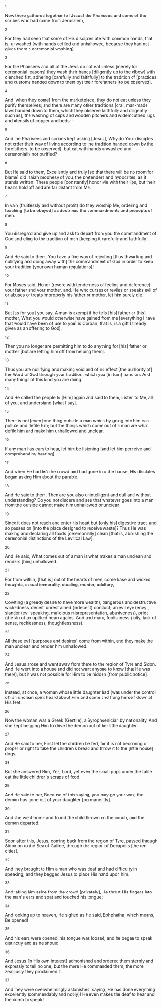 <sup>1</sup> 

Now there gathered together to [Jesus] the Pharisees and some of the scribes who had come from Jerusalem, 

<sup>2</sup> 

For they had seen that some of His disciples ate with common hands, that is, unwashed [with hands defiled and unhallowed, because they had not given them a ceremonial washing]-- 

<sup>3</sup> 

For the Pharisees and all of the Jews do not eat unless [merely for ceremonial reasons] they wash their hands [diligently up to the elbow] with clenched fist, adhering [carefully and faithfully] to the tradition of [practices and customs handed down to them by] their forefathers [to be observed]. 

<sup>4</sup> 

And [when they come] from the marketplace, they do not eat unless they purify themselves; and there are many other traditions [oral, man-made laws handed down to them, which they observe faithfully and diligently, such as], the washing of cups and wooden pitchers and widemouthed jugs and utensils of copper and beds-- 

<sup>5</sup> 

And the Pharisees and scribes kept asking [Jesus], Why do Your disciples not order their way of living according to the tradition handed down by the forefathers [to be observed], but eat with hands unwashed and ceremonially not purified? 

<sup>6</sup> 

But He said to them, Excellently and truly [so that there will be no room for blame] did Isaiah prophesy of you, the pretenders and hypocrites, as it stands written: These people [constantly] honor Me with their lips, but their hearts hold off and are far distant from Me. 

<sup>7</sup> 

In vain (fruitlessly and without profit) do they worship Me, ordering and teaching [to be obeyed] as doctrines the commandments and precepts of men. 

<sup>8</sup> 

You disregard and give up and ask to depart from you the commandment of God and cling to the tradition of men [keeping it carefully and faithfully]. 

<sup>9</sup> 

And He said to them, You have a fine way of rejecting [thus thwarting and nullifying and doing away with] the commandment of God in order to keep your tradition (your own human regulations)! 

<sup>10</sup> 

For Moses said, Honor (revere with tenderness of feeling and deference) your father and your mother, and, He who curses or reviles or speaks evil of or abuses or treats improperly his father or mother, let him surely die. 

<sup>11</sup> 

But [as for you] you say, A man is exempt if he tells [his] father or [his] mother, What you would otherwise have gained from me [everything I have that would have been of use to you] is Corban, that is, is a gift [already given as an offering to God], 

<sup>12</sup> 

Then you no longer are permitting him to do anything for [his] father or mother [but are letting him off from helping them]. 

<sup>13</sup> 

Thus you are nullifying and making void and of no effect [the authority of] the Word of God through your tradition, which you [in turn] hand on. And many things of this kind you are doing. 

<sup>14</sup> 

And He called the people to [Him] again and said to them, Listen to Me, all of you, and understand [what I say]. 

<sup>15</sup> 

There is not [even] one thing outside a man which by going into him can pollute and defile him; but the things which come out of a man are what defile him and make him unhallowed and unclean. 

<sup>16</sup> 

If any man has ears to hear, let him be listening [and let him perceive and comprehend by hearing]. 

<sup>17</sup> 

And when He had left the crowd and had gone into the house, His disciples began asking Him about the parable. 

<sup>18</sup> 

And He said to them, Then are you also unintelligent and dull and without understanding? Do you not discern and see that whatever goes into a man from the outside cannot make him unhallowed or unclean, 

<sup>19</sup> 

Since it does not reach and enter his heart but [only his] digestive tract, and so passes on [into the place designed to receive waste]? Thus He was making and declaring all foods [ceremonially] clean [that is, abolishing the ceremonial distinctions of the Levitical Law]. 

<sup>20</sup> 

And He said, What comes out of a man is what makes a man unclean and renders [him] unhallowed. 

<sup>21</sup> 

For from within, [that is] out of the hearts of men, come base and wicked thoughts, sexual immorality, stealing, murder, adultery, 

<sup>22</sup> 

Coveting (a greedy desire to have more wealth), dangerous and destructive wickedness, deceit; unrestrained (indecent) conduct; an evil eye (envy), slander (evil speaking, malicious misrepresentation, abusiveness), pride (the sin of an uplifted heart against God and man), foolishness (folly, lack of sense, recklessness, thoughtlessness). 

<sup>23</sup> 

All these evil [purposes and desires] come from within, and they make the man unclean and render him unhallowed. 

<sup>24</sup> 

And Jesus arose and went away from there to the region of Tyre and Sidon. And He went into a house and did not want anyone to know [that He was there]; but it was not possible for Him to be hidden [from public notice]. 

<sup>25</sup> 

Instead, at once, a woman whose little daughter had (was under the control of) an unclean spirit heard about Him and came and flung herself down at His feet. 

<sup>26</sup> 

Now the woman was a Greek (Gentile), a Syrophoenician by nationality. And she kept begging Him to drive the demon out of her little daughter. 

<sup>27</sup> 

And He said to her, First let the children be fed, for it is not becoming or proper or right to take the children's bread and throw it to the [little house] dogs. 

<sup>28</sup> 

But she answered Him, Yes, Lord, yet even the small pups under the table eat the little children's scraps of food. 

<sup>29</sup> 

And He said to her, Because of this saying, you may go your way; the demon has gone out of your daughter [permanently]. 

<sup>30</sup> 

And she went home and found the child thrown on the couch, and the demon departed. 

<sup>31</sup> 

Soon after this, Jesus, coming back from the region of Tyre, passed through Sidon on to the Sea of Galilee, through the region of Decapolis [the ten cities]. 

<sup>32</sup> 

And they brought to Him a man who was deaf and had difficulty in speaking, and they begged Jesus to place His hand upon him. 

<sup>33</sup> 

And taking him aside from the crowd [privately], He thrust His fingers into the man's ears and spat and touched his tongue; 

<sup>34</sup> 

And looking up to heaven, He sighed as He said, Ephphatha, which means, Be opened! 

<sup>35</sup> 

And his ears were opened, his tongue was loosed, and he began to speak distinctly and as he should. 

<sup>36</sup> 

And Jesus [in His own interest] admonished and ordered them sternly and expressly to tell no one; but the more He commanded them, the more zealously they proclaimed it. 

<sup>37</sup> 

And they were overwhelmingly astonished, saying, He has done everything excellently (commendably and nobly)! He even makes the deaf to hear and the dumb to speak!